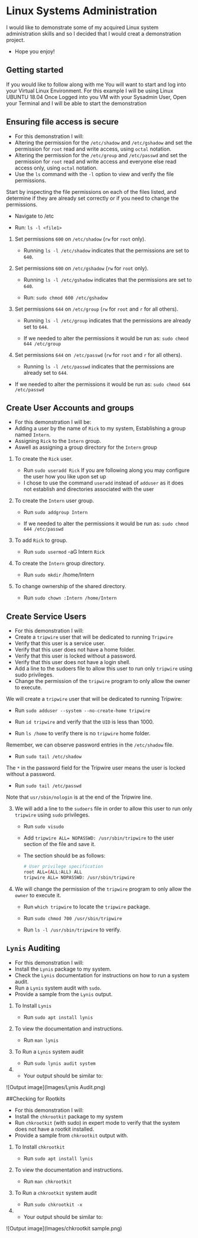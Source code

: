 # Linux Systems Administration
I would like to demonstrate some of my acquired Linux system administration skills and so I decided that I would creat a demonstration project.
- Hope you enjoy!


## Getting started
If you would like to follow along with me
You will want to start and log into your Virtual Linux Environment. For this example I will be using Linux UBUNTU 18.04
Once Logged into you VM with your Sysadmin User, Open your Terminal and I will be able to start the demonstration

## Ensuring file access is secure

-  For this demonstration I will:
-  Altering the permission for the `/etc/shadow` and `/etc/gshadow` and set the permission for `root` read and write access, using `octal` notation.
-  Altering the permission for the `/etc/group` and `/etc/passwd` and set the permission for `root` read and write access and everyone else read access only, using `octal` notation.
-  Use the `ls` command with the `-l` option to view and verify the file permissions.

Start by inspecting the file permissions on each of the files listed, and determine if they are already set correctly or if you need to change the permissions.

  - Navigate to /etc

  - Run: `ls -l <file1>`

1. Set permissions `600` on `/etc/shadow` (`rw` for `root` only).

   - Running `ls -l /etc/shadow` indicates that the permissions are set to `640`.

2. Set permissions `600` on `/etc/gshadow` (`rw` for `root` only).

   - Running `ls -l /etc/gshadow` indicates that the permissions are set to `640`.

   - Run: `sudo chmod 600 /etc/gshadow`

3. Set permissions `644` on `/etc/group` (`rw` for `root` and `r` for all others).

   - Running `ls -l /etc/group` indicates that the permissions are already set to `644`.

   - If we needed to alter the permissions it would be run as: `sudo chmod 644 /etc/group`

4. Set permissions `644` on` /etc/passwd` (`rw` for `root` and `r` for all others).

   - Running `ls -l /etc/passwd` indicates that the permissions are already set to `644`.

  - If we needed to alter the permissions it would be run as: `sudo chmod 644 /etc/passwd`



## Create User Accounts and groups

- For this demonstration I will be:
- Adding a user by the name of `Rick` to my system, Establishing a group named `Intern`.
- Assigning `Rick` to the `Intern` group.
- Aswell as assigning a group directory for the `Intern` group

1. To create the `Rick` user.

   - Run `sudo useradd Rick` If you are following along you may configure the user how you like upon set up
   - I chose to use the command `useradd` instead of `adduser` as it does not establish and directories associated with the user

2. To create the `Intern` user group.

   - Run `sudo addgroup Intern` 
   
   - If we needed to alter the permissions it would be run as: `sudo chmod 644 /etc/passwd`

3. To add `Rick` to group.

   - Run `sudo usermod` -aG Intern `Rick`

4. To create the `Intern` group directory.

   - Run `sudo mkdir` /home/Intern

5. To change ownership of the shared directory.

   - Run `sudo chown :Intern /home/Intern`


## Create Service Users

- For this demonstration I will:
- Create a `tripwire` user that will be dedicated to running `Tripwire`
- Verify that this user is a service user.
- Verify that this user does not have a home folder.
- Verify that this user is locked without a password.
- Verify that this user does not have a login shell.
- Add a line to the sudoers file to allow this user to run only `tripwire` using sudo privileges.
- Change the permission of the `tripwire` program to only allow the owner to execute.

We will create a `tripwire` user that will be dedicated to running Tripwire:

   - Run `sudo adduser --system --no-create-home tripwire`
   - Run `id tripwire` and verify that the `UID` is less than 1000.

   - Run `ls /home` to verify there is no `tripwire` home folder.

   Remember, we can observe password entries in the `/etc/shadow` file.

   - Run `sudo tail /etc/shadow`

   The `*` in the password field for the Tripwire user means the user is locked without a password.

   - Run `sudo tail /etc/passwd`

   Note that `usr/sbin/nologin` is at the end of the Tripwire line.

3. We will add a line to the `sudoers` file in order to allow this user to run only `tripwire` using `sudo` privileges.

   - Run `sudo visudo`

   - Add `tripwire ALL= NOPASSWD: /usr/sbin/tripwire` to the user section of the file and save it.

   - The section should be as follows:
      ```bash
      # User privilege specification
      root ALL=(ALL:ALL) ALL
      tripwire ALL= NOPASSWD: /usr/sbin/tripwire
      ```

4. We will change the permission of the `tripwire` program to only allow the `owner` to execute it.

   - Run `which tripwire` to locate the `tripwire` package.

   - Run `sudo chmod 700 /usr/sbin/tripwire`

   - Run `ls -l /usr/sbin/tripwire` to verify.

## `Lynis` Auditing
- For this demonstration I will:
- Install the `Lynis` package to my system.
- Check the `Lynis` documentation for instructions on how to run a system audit.
- Run a `Lynis` system audit with `sudo`.
- Provide a sample from the `Lynis` output.
1. To Install `Lynis` 

   - Run `sudo apt install lynis`

2. To view the documentation and instructions. 

   - Run `man lynis`
3. To Run a `Lynis` system audit

   - Run `sudo lynis audit system`

4.  - Your output should be similar to:

  ![Output image](Images/Lynis Audit.png)

##Checking for Rootkits
- For this demonstration I will:
- Install the `chkrootkit` package to my system
- Run `chkrootkit` (with sudo) in expert mode to verify that the system does not have a rootkit installed.
- Provide a sample from `chkrootkit` output with. 
1. To Install `chkrootkit` 

   - Run `sudo apt install lynis`

2. To view the documentation and instructions. 

   - Run `man chkrootkit`
3. To Run a `chkrootkit` system audit

   - Run `sudo chkrootkit -x`

4.  - Your output should be similar to:

  ![Output image](Images/chkrootkit sample.png)































